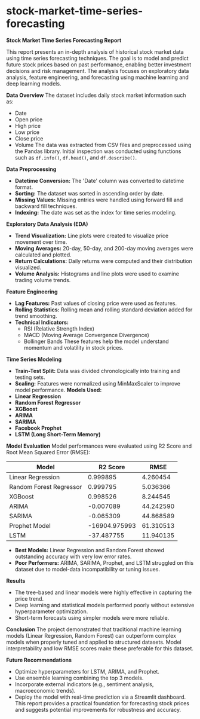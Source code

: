 # stock-market-time-series-forecasting
**Stock Market Time Series Forecasting Report**

This report presents an in-depth analysis of historical stock market data using time series forecasting techniques. The goal is to model and predict future stock prices based on past performance, enabling better investment decisions and risk management. The analysis focuses on exploratory data analysis, feature engineering, and forecasting using machine learning and deep learning models.

**Data Overview**
The dataset includes daily stock market information such as:
* Date
* Open price
* High price
* Low price
* Close price
* Volume
The data was extracted from CSV files and preprocessed using the Pandas library. Initial inspection was conducted using functions such as `df.info()`, `df.head()`, and `df.describe()`.

**Data Preprocessing**
* **Datetime Conversion:** The 'Date' column was converted to datetime format.
* **Sorting:** The dataset was sorted in ascending order by date.
* **Missing Values:** Missing entries were handled using forward fill and backward fill techniques.
* **Indexing:** The date was set as the index for time series modeling.

**Exploratory Data Analysis (EDA)**
* **Trend Visualization:** Line plots were created to visualize price movement over time.
* **Moving Averages:** 20-day, 50-day, and 200-day moving averages were calculated and plotted.
* **Return Calculations:** Daily returns were computed and their distribution visualized.
* **Volume Analysis:** Histograms and line plots were used to examine trading volume trends.

**Feature Engineering**
* **Lag Features:** Past values of closing price were used as features.
* **Rolling Statistics:** Rolling mean and rolling standard deviation added for trend smoothing.
* **Technical Indicators:**
  * RSI (Relative Strength Index)
  * MACD (Moving Average Convergence Divergence)
  * Bollinger Bands
These features help the model understand momentum and volatility in stock prices.

**Time Series Modeling**
* **Train-Test Split:** Data was divided chronologically into training and testing sets.
* **Scaling:** Features were normalized using MinMaxScaler to improve model performance.
**Models Used:**
* **Linear Regression**
* **Random Forest Regressor**
* **XGBoost**
* **ARIMA**
* **SARIMA**
* **Facebook Prophet**
* **LSTM (Long Short-Term Memory)**

**Model Evaluation**
Model performances were evaluated using R2 Score and Root Mean Squared Error (RMSE):

| Model                   | R2 Score      | RMSE      |
| ----------------------- | ------------- | --------- |
| Linear Regression       | 0.999895      | 4.260454  |
| Random Forest Regressor | 0.999795      | 5.036366  |
| XGBoost                 | 0.998526      | 8.244545  |
| ARIMA                   | -0.007089     | 44.242590 |
| SARIMA                  | -0.065309     | 44.868589 |
| Prophet Model           | -16904.975993 | 61.310513 |
| LSTM                    | -37.487755    | 11.940135 |
* **Best Models:** Linear Regression and Random Forest showed outstanding accuracy with very low error rates.
* **Poor Performers:** ARIMA, SARIMA, Prophet, and LSTM struggled on this dataset due to model-data incompatibility or tuning issues.

**Results**
* The tree-based and linear models were highly effective in capturing the price trend.
* Deep learning and statistical models performed poorly without extensive hyperparameter optimization.
* Short-term forecasts using simpler models were more reliable.

**Conclusion**
The project demonstrated that traditional machine learning models (Linear Regression, Random Forest) can outperform complex models when properly tuned and applied to structured datasets. Model interpretability and low RMSE scores make these preferable for this dataset.

**Future Recommendations**
* Optimize hyperparameters for LSTM, ARIMA, and Prophet.
* Use ensemble learning combining the top 3 models.
* Incorporate external indicators (e.g., sentiment analysis, macroeconomic trends).
* Deploy the model with real-time prediction via a Streamlit dashboard.
This report provides a practical foundation for forecasting stock prices and suggests potential improvements for robustness and accuracy.

